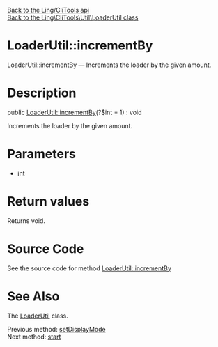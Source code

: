 [Back to the Ling/CliTools api](https://github.com/lingtalfi/CliTools/blob/master/doc/api/Ling/CliTools.md)<br>
[Back to the Ling\CliTools\Util\LoaderUtil class](https://github.com/lingtalfi/CliTools/blob/master/doc/api/Ling/CliTools/Util/LoaderUtil.md)


LoaderUtil::incrementBy
================



LoaderUtil::incrementBy — Increments the loader by the given amount.




Description
================


public [LoaderUtil::incrementBy](https://github.com/lingtalfi/CliTools/blob/master/doc/api/Ling/CliTools/Util/LoaderUtil/incrementBy.md)(?$int = 1) : void




Increments the loader by the given amount.




Parameters
================


- int

    


Return values
================

Returns void.








Source Code
===========
See the source code for method [LoaderUtil::incrementBy](https://github.com/lingtalfi/CliTools/blob/master/Util/LoaderUtil.php#L94-L98)


See Also
================

The [LoaderUtil](https://github.com/lingtalfi/CliTools/blob/master/doc/api/Ling/CliTools/Util/LoaderUtil.md) class.

Previous method: [setDisplayMode](https://github.com/lingtalfi/CliTools/blob/master/doc/api/Ling/CliTools/Util/LoaderUtil/setDisplayMode.md)<br>Next method: [start](https://github.com/lingtalfi/CliTools/blob/master/doc/api/Ling/CliTools/Util/LoaderUtil/start.md)<br>

